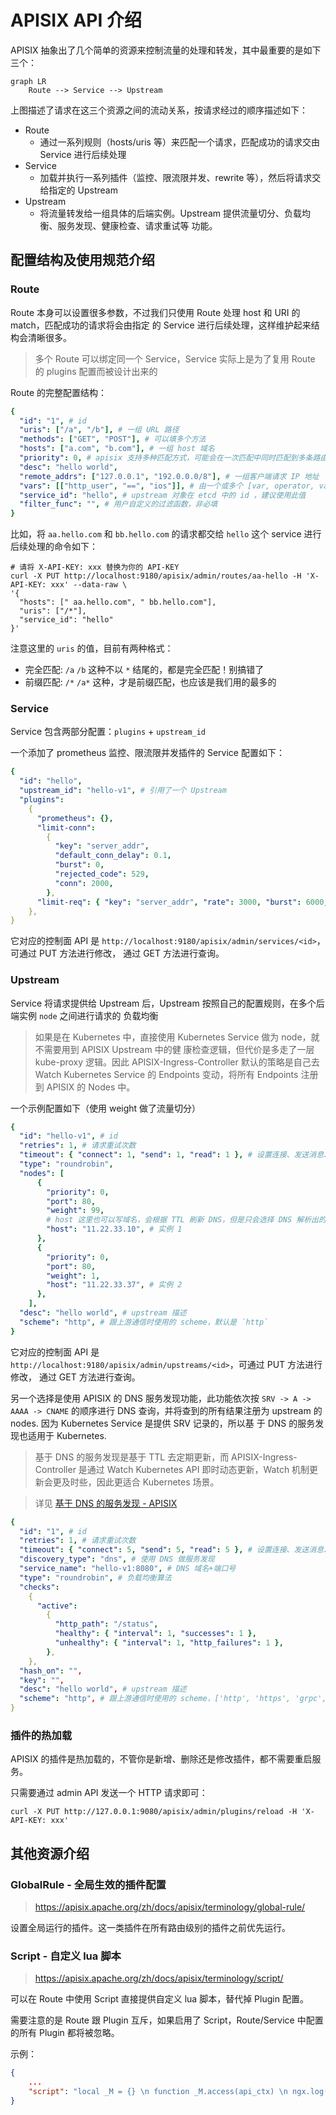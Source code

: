 # APISIX API 介绍

APISIX 抽象出了几个简单的资源来控制流量的处理和转发，其中最重要的是如下三个：

```mermaid
graph LR
    Route --> Service --> Upstream
```

上图描述了请求在这三个资源之间的流动关系，按请求经过的顺序描述如下：

- Route
  - 通过一系列规则（hosts/uris 等）来匹配一个请求，匹配成功的请求交由 Service 进行后续处理
- Service
  - 加载并执行一系列插件（监控、限流限并发、rewrite 等），然后将请求交给指定的 Upstream
- Upstream
  - 将流量转发给一组具体的后端实例。Upstream 提供流量切分、负载均衡、服务发现、健康检查、请求重试等
    功能。

## 配置结构及使用规范介绍

### Route

Route 本身可以设置很多参数，不过我们只使用 Route 处理 host 和 URI 的 match，匹配成功的请求将会由指定
的 Service 进行后续处理，这样维护起来结构会清晰很多。

> 多个 Route 可以绑定同一个 Service，Service 实际上是为了复用 Route 的 plugins 配置而被设计出来的

Route 的完整配置结构：

```yaml
{
  "id": "1", # id
  "uris": ["/a", "/b"], # 一组 URL 路径
  "methods": ["GET", "POST"], # 可以填多个方法
  "hosts": ["a.com", "b.com"], # 一组 host 域名
  "priority": 0, # apisix 支持多种匹配方式，可能会在一次匹配中同时匹配到多条路由，此时优先级高的优先匹配中
  "desc": "hello world",
  "remote_addrs": ["127.0.0.1", "192.0.0.0/8"], # 一组客户端请求 IP 地址
  "vars": [["http_user", "==", "ios"]], # 由一个或多个 [var, operator, val] 元素组成的列表
  "service_id": "hello", # upstream 对象在 etcd 中的 id ，建议使用此值
  "filter_func": "", # 用户自定义的过滤函数，非必填
}
```

比如，将 `aa.hello.com` 和 `bb.hello.com` 的请求都交给 `hello` 这个 service 进行后续处理的命令如下：

```shell
# 请将 X-API-KEY: xxx 替换为你的 API-KEY
curl -X PUT http://localhost:9180/apisix/admin/routes/aa-hello -H 'X-API-KEY: xxx' --data-raw \
'{
  "hosts": [" aa.hello.com", " bb.hello.com"],
  "uris": ["/*"],
  "service_id": "hello"
}'
```

注意这里的 `uris` 的值，目前有两种格式：

- 完全匹配: `/a` `/b` 这种不以 `*` 结尾的，都是完全匹配！别搞错了
- 前缀匹配: `/*` `/a*` 这种，才是前缀匹配，也应该是我们用的最多的

### Service

Service 包含两部分配置：`plugins` + `upstream_id`

一个添加了 prometheus 监控、限流限并发插件的 Service 配置如下：

```yaml
{
  "id": "hello",
  "upstream_id": "hello-v1", # 引用了一个 Upstream
  "plugins":
    {
      "prometheus": {},
      "limit-conn":
        {
          "key": "server_addr",
          "default_conn_delay": 0.1,
          "burst": 0,
          "rejected_code": 529,
          "conn": 2000,
        },
      "limit-req": { "key": "server_addr", "rate": 3000, "burst": 6000, "rejected_code": 529 },
    },
}
```

它对应的控制面 API 是 `http://localhost:9180/apisix/admin/services/<id>`，可通过 PUT 方法进行修改，
通过 GET 方法进行查询。

### Upstream

Service 将请求提供给 Upstream 后，Upstream 按照自己的配置规则，在多个后端实例 `node` 之间进行请求的
负载均衡

> 如果是在 Kubernetes 中，直接使用 Kubernetes Service 做为 node，就不需要用到 APISIX Upstream 中的健
> 康检查逻辑，但代价是多走了一层 kube-proxy 逻辑。因此 APISIX-Ingress-Controller 默认的策略是自己去
> Watch Kubernetes Service 的 Endpoints 变动，将所有 Endpoints 注册到 APISIX 的 Nodes 中。

一个示例配置如下（使用 weight 做了流量切分）

```yaml
{
  "id": "hello-v1", # id
  "retries": 1, # 请求重试次数
  "timeout": { "connect": 1, "send": 1, "read": 1 }, # 设置连接、发送消息、接收消息的超时时间
  "type": "roundrobin",
  "nodes": [
      {
        "priority": 0,
        "port": 80,
        "weight": 99,
        # host 这里也可以写域名，会根据 TTL 刷新 DNS，但是只会选择 DNS 解析出的第一个 IP，无法实现负载均衡！
        "host": "11.22.33.10", # 实例 1
      },
      {
        "priority": 0,
        "port": 80,
        "weight": 1,
        "host": "11.22.33.37", # 实例 2
      },
    ],
  "desc": "hello world", # upstream 描述
  "scheme": "http", # 跟上游通信时使用的 scheme，默认是 `http`
}
```

它对应的控制面 API 是 `http://localhost:9180/apisix/admin/upstreams/<id>`，可通过 PUT 方法进行修改，
通过 GET 方法进行查询。

另一个选择是使用 APISIX 的 DNS 服务发现功能，此功能依次按 `SRV -> A -> AAAA -> CNAME` 的顺序进行 DNS
查询，并将查到的所有结果注册为 upstream 的 nodes. 因为 Kubernetes Service 是提供 SRV 记录的，所以基
于 DNS 的服务发现也适用于 Kubernetes.

> 基于 DNS 的服务发现是基于 TTL 去定期更新，而 APISIX-Ingress-Controller 是通过 Watch Kubernetes API
> 即时动态更新，Watch 机制更新会更及时些，因此更适合 Kubernetes 场景。

> 详见 [基于 DNS 的服务发现 - APISIX](https://apisix.apache.org/zh/docs/apisix/discovery/dns/)

```yaml
{
  "id": "1", # id
  "retries": 1, # 请求重试次数
  "timeout": { "connect": 5, "send": 5, "read": 5 }, # 设置连接、发送消息、接收消息的超时时间
  "discovery_type": "dns", # 使用 DNS 做服务发现
  "service_name": "hello-v1:8080", # DNS 域名+端口号
  "type": "roundrobin", # 负载均衡算法
  "checks":
    {
      "active":
        {
          "http_path": "/status",
          "healthy": { "interval": 1, "successes": 1 },
          "unhealthy": { "interval": 1, "http_failures": 1 },
        },
    },
  "hash_on": "",
  "key": "",
  "desc": "hello world", # upstream 描述
  "scheme": "http", # 跟上游通信时使用的 scheme，['http', 'https', 'grpc', 'grpcs'] , 默认是 `http`
}
```

### 插件的热加载

APISIX 的插件是热加载的，不管你是新增、删除还是修改插件，都不需要重启服务。

只需要通过 admin API 发送一个 HTTP 请求即可：

```shell
curl -X PUT http://127.0.0.1:9080/apisix/admin/plugins/reload -H 'X-API-KEY: xxx'
```

## 其他资源介绍

### GlobalRule - 全局生效的插件配置

> https://apisix.apache.org/zh/docs/apisix/terminology/global-rule/

设置全局运行的插件。这一类插件在所有路由级别的插件之前优先运行。

### Script - 自定义 lua 脚本

> https://apisix.apache.org/zh/docs/apisix/terminology/script/

可以在 Route 中使用 Script 直接提供自定义 lua 脚本，替代掉 Plugin 配置。

需要注意的是 Route 跟 Plugin 互斥，如果启用了 Script，Route/Service 中配置的所有 Plugin 都将被忽略。

示例：

```json
{
    ...
    "script": "local _M = {} \n function _M.access(api_ctx) \n ngx.log(ngx.INFO,\"hit access phase\") \n end \nreturn _M"
}
```
